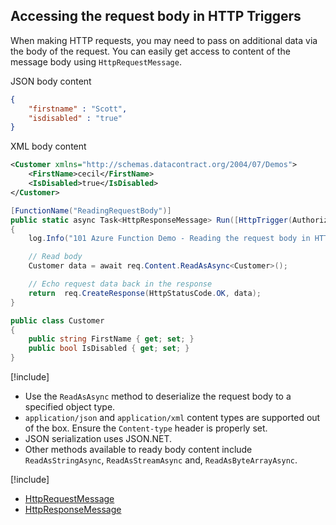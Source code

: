 ## Accessing the request body  in HTTP Triggers

When making HTTP requests, you may need to pass on additional data via the body of the request. You can easily get access to content of the message body using `HttpRequestMessage`.

JSON body content

```json
{
    "firstname" : "Scott",
    "isdisabled" : "true"
}
```

XML body content

```xml
<Customer xmlns="http://schemas.datacontract.org/2004/07/Demos">
    <FirstName>cecil</FirstName>
    <IsDisabled>true</IsDisabled>
</Customer>
```

```csharp
[FunctionName("ReadingRequestBody")]
public static async Task<HttpResponseMessage> Run([HttpTrigger(AuthorizationLevel.Anonymous, "POST", Route = null)]HttpRequestMessage req, TraceWriter log)
{
    log.Info("101 Azure Function Demo - Reading the request body in HTTP Triggers");

    // Read body
    Customer data = await req.Content.ReadAsAsync<Customer>();

    // Echo request data back in the response
    return  req.CreateResponse(HttpStatusCode.OK, data);
}

public class Customer
{
    public string FirstName { get; set; }
    public bool IsDisabled { get; set; }
}

```

[!include[](../includes/takeaways-heading.md)]
* Use the `ReadAsAsync` method to deserialize the request body to a specified object type.
* `application/json` and `application/xml` content types are supported out of the box. Ensure the `Content-type` header is properly set.
* JSON serialization uses JSON.NET.
* Other methods available to ready body content include `ReadAsStringAsync`, `ReadAsStreamAsync` and, `ReadAsByteArrayAsync`.

[!include[](../includes/read-more-heading.md)]
* [HttpRequestMessage](https://docs.microsoft.com/dotnet/api/system.net.http.httprequestmessage)
* [HttpResponseMessage](https://docs.microsoft.com/dotnet/api/system.net.http.httpresponsemessage)